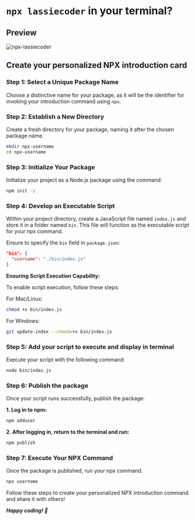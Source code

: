 # `npx lassiecoder` in your terminal?

## Preview

![npx-lassiecoder](https://github.com/lassiecoder/npx-lassiecoder/assets/17312616/14239c1b-0380-46b5-b4f5-e6ca406b981e)


## Create your personalized NPX introduction card

### Step 1: Select a Unique Package Name

Choose a distinctive name for your package, as it will be the identifier for invoking your introduction command using `npx`.

### Step 2: Establish a New Directory

Create a fresh directory for your package, naming it after the chosen package name.

```bash
mkdir npx-username
cd npx-username
```

### Step 3: Initialize Your Package

Initialize your project as a Node.js package using the command:

```bash
npm init -y
```

### Step 4: Develop an Executable Script

Within your project directory, create a JavaScript file named `index.js` and store it in a folder named `bin`. This file will function as the executable script for your npx command.

Ensure to specify the `bin` field in `package.json`:

```json
"bin": {
  "username": "./bin/index.js"
}
```

**Ensuring Script Execution Capability:**

To enable script execution, follow these steps:

For Mac/Linux:

```bash
chmod +x bin/index.js
```

For Windows:

```bash
git update-index --chmod=+x bin/index.js
```

### Step 5: Add your script to execute and display in terminal

Execute your script with the following command:

```bash
node bin/index.js
```

### Step 6: Publish the package 

Once your script runs successfully, publish the package:

**1. Log in to npm:**

```bash
npm adduser
```

**2. After logging in, return to the terminal and run:**
```bash
npm publish
```

### Step 7: Execute Your NPX Command

Once the package is published, run your npx command:

```bash
npx username
```

Follow these steps to create your personalized NPX introduction command and share it with others!

***Happy coding! 🚀***